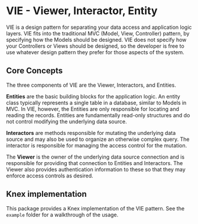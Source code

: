 # VIE - Viewer, Interactor, Entity

VIE is a design pattern for separating your data access and application logic layers. VIE fits into the traditional MVC (Model, View, Controller) pattern, by specifying how the Models should be designed. VIE does not specify how your Controllers or Views should be designed, so the developer is free to use whatever design pattern they prefer for those aspects of the system.

## Core Concepts

The three components of VIE are the Viewer, Interactors, and Entities. 

**Entities** are the basic building blocks for the application logic. An entity class typically represents a single table in a database, similar to Models in MVC. In VIE, however, the Entities are only responsible for locating and reading the records. Entities are fundamentally read-only structures and do not control modifying the underlying data source.

**Interactors** are methods responsible for mutating the underlying data source and may also be used to organize an otherwise complex query. The interactor is responsible for managing the access control for the mutation.

The **Viewer** is the owner of the underlying data source connection and is responsible for providing that connection to Entities and Interactors. The Viewer also provides authentication information to these so that they may enforce access controls as desired.

## Knex implementation

This package provides a Knex implementation of the VIE pattern. See the `example` folder for a walkthrough of the usage.